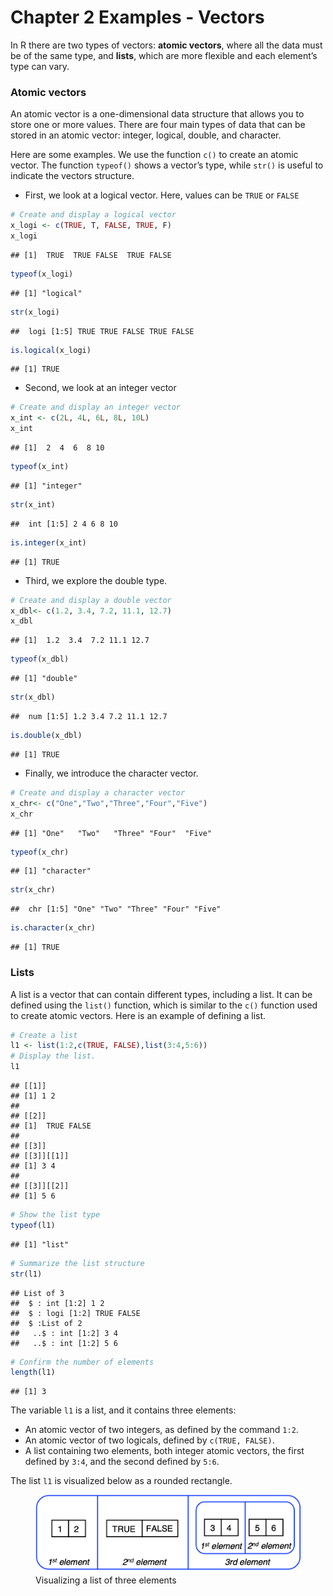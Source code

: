Chapter 2 Examples - Vectors
================

In R there are two types of vectors: **atomic vectors**, where all the
data must be of the same type, and **lists**, which are more flexible
and each element’s type can vary.

### Atomic vectors

An atomic vector is a one-dimensional data structure that allows you to
store one or more values. There are four main types of data that can be
stored in an atomic vector: integer, logical, double, and character.

Here are some examples. We use the function `c()` to create an atomic
vector. The function `typeof()` shows a vector’s type, while `str()` is
useful to indicate the vectors structure.

- First, we look at a logical vector. Here, values can be `TRUE` or
  `FALSE`

``` r
# Create and display a logical vector
x_logi <- c(TRUE, T, FALSE, TRUE, F)
x_logi
```

    ## [1]  TRUE  TRUE FALSE  TRUE FALSE

``` r
typeof(x_logi)
```

    ## [1] "logical"

``` r
str(x_logi)
```

    ##  logi [1:5] TRUE TRUE FALSE TRUE FALSE

``` r
is.logical(x_logi)
```

    ## [1] TRUE

- Second, we look at an integer vector

``` r
# Create and display an integer vector
x_int <- c(2L, 4L, 6L, 8L, 10L)
x_int
```

    ## [1]  2  4  6  8 10

``` r
typeof(x_int)
```

    ## [1] "integer"

``` r
str(x_int)
```

    ##  int [1:5] 2 4 6 8 10

``` r
is.integer(x_int)
```

    ## [1] TRUE

- Third, we explore the double type.

``` r
# Create and display a double vector
x_dbl<- c(1.2, 3.4, 7.2, 11.1, 12.7)
x_dbl
```

    ## [1]  1.2  3.4  7.2 11.1 12.7

``` r
typeof(x_dbl)
```

    ## [1] "double"

``` r
str(x_dbl)
```

    ##  num [1:5] 1.2 3.4 7.2 11.1 12.7

``` r
is.double(x_dbl)
```

    ## [1] TRUE

- Finally, we introduce the character vector.

``` r
# Create and display a character vector
x_chr<- c("One","Two","Three","Four","Five")
x_chr
```

    ## [1] "One"   "Two"   "Three" "Four"  "Five"

``` r
typeof(x_chr)
```

    ## [1] "character"

``` r
str(x_chr)
```

    ##  chr [1:5] "One" "Two" "Three" "Four" "Five"

``` r
is.character(x_chr)
```

    ## [1] TRUE

### Lists

A list is a vector that can contain different types, including a list.
It can be defined using the `list()` function, which is similar to the
`c()` function used to create atomic vectors. Here is an example of
defining a list.

``` r
# Create a list
l1 <- list(1:2,c(TRUE, FALSE),list(3:4,5:6))
# Display the list.
l1
```

    ## [[1]]
    ## [1] 1 2
    ## 
    ## [[2]]
    ## [1]  TRUE FALSE
    ## 
    ## [[3]]
    ## [[3]][[1]]
    ## [1] 3 4
    ## 
    ## [[3]][[2]]
    ## [1] 5 6

``` r
# Show the list type
typeof(l1)
```

    ## [1] "list"

``` r
# Summarize the list structure 
str(l1)
```

    ## List of 3
    ##  $ : int [1:2] 1 2
    ##  $ : logi [1:2] TRUE FALSE
    ##  $ :List of 2
    ##   ..$ : int [1:2] 3 4
    ##   ..$ : int [1:2] 5 6

``` r
# Confirm the number of elements
length(l1)
```

    ## [1] 3

The variable `l1` is a list, and it contains three elements:

- An atomic vector of two integers, as defined by the command `1:2`.
- An atomic vector of two logicals, defined by `c(TRUE, FALSE)`.
- A list containing two elements, both integer atomic vectors, the first
  defined by `3:4`, and the second defined by `5:6`.

The list `l1` is visualized below as a rounded rectangle.

<figure>
<img src="list.png" alt="Visualizing a list of three elements" />
<figcaption aria-hidden="true">Visualizing a list of three
elements</figcaption>
</figure>
